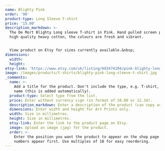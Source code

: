 ```yaml
---
name: Blighty Pink
order: '90'
product-type: Long Sleeve T-shirt
price: '15.00'
description_markdown: >-
  The De Mort Blighty Long sleeve T-shirt in Pink. Hand pulled screen print on
  high quality heavy cotton, the colours are fresh and vibrant.


  View product on Etsy for sizes currently available.&nbsp;
dimensions:
  width:
  height:
etsy-link: 'https://www.etsy.com/uk/listing/693474104/pink-blighty-long-sleeve'
image: /images/products/t-shirts/blighty-pink-long-sleeve-t-shirt.jpg
_comments:
  name: >-
    Add a title for the product. Don't include the type, e.g. T-shirt, in the
    name (this is added automatically).
  product-type: Select type from the list.
  price: Enter without currency sign (in format of 10.00 or 12.34).
  description_markdown: Enter a description of the product (can copy across from Etsy).
  dimensions: Enter width and height for Art Prints only.
  width: Size in millimetres.
  height: Size in millimetres.
  etsy-link: Enter the link to the product page on Etsy.
  image: Upload an image (jpg) for the product.
  order: >-
    Enter the position you want the product to appear on the shop page. Lower
    numbers appear first. Use multiples of 10 for easy reordering.
---
```


